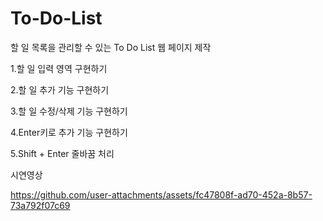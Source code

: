 # To-Do-List
할 일 목록을 관리할 수 있는 To Do List 웹 페이지 제작

1.할 일 입력 영역 구현하기

2.할 일 추가 기능 구현하기

3.할 일 수정/삭제 기능 구현하기

4.Enter키로 추가 기능 구현하기

5.Shift + Enter 줄바꿈 처리


시연영상

https://github.com/user-attachments/assets/fc47808f-ad70-452a-8b57-73a792f07c69

